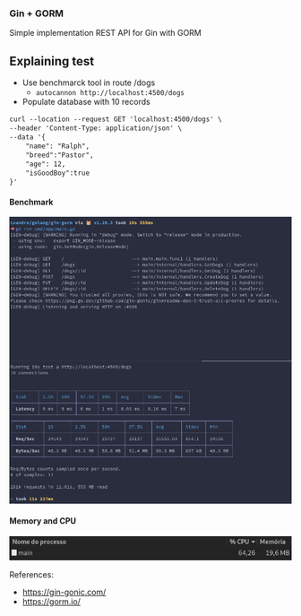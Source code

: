 ### Gin + GORM

Simple implementation REST API for Gin with GORM

## Explaining test
- Use benchmarck tool in route /dogs
    - `autocannon http://localhost:4500/dogs`
- Populate database with 10 records
```curl
curl --location --request GET 'localhost:4500/dogs' \
--header 'Content-Type: application/json' \
--data '{
    "name": "Ralph",
    "breed":"Pastor",
    "age": 12,
    "isGoodBoy":true
}'
```

#### Benchmark
![bench](https://github.com/LeandroRezendeCoutinho/gin-gorm/blob/main/img/gin_gorm_bench.png)

#### Memory and CPU
![bench](https://github.com/LeandroRezendeCoutinho/gin-gorm/blob/main/img/gin_mem.png)

References:
- https://gin-gonic.com/
- https://gorm.io/
